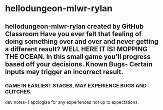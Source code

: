 # hellodungeon-mlwr-rylan
hellodungeon-mlwr-rylan created by GitHub Classroom
Have you ever felt that feeling of doing something over and over and never getting a different result?
WELL HERE IT IS!
MOPPING THE OCEAN. 
In this small game you'll progress based off your decisions.
Known Bugs- 
Certain inputs may trigger an incorrect result. 
---------------------------------------------------------------------
### GAME IN EARLIEST STAGES, MAY EXPERIENCE BUGS AND GLITCHES.
dev notes-
I apologize for any experiences not up to expectations.

